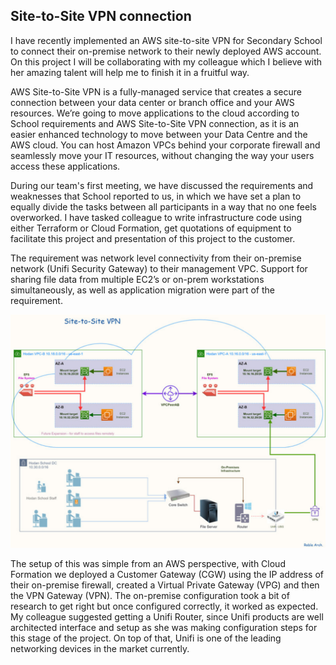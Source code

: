 ## Site-to-Site VPN connection

I have recently implemented an AWS site-to-site VPN for  Secondary School to connect their on-premise network to their newly deployed AWS account. On this project I will be collaborating with my colleague which I believe with her amazing talent will help me to finish it in a fruitful way.

AWS Site-to-Site VPN is a fully-managed service that creates a secure connection between your data center or branch office and your AWS resources. We’re going to move applications to the cloud according to  School requirements and AWS Site-to-Site VPN connection, as it is an easier enhanced technology to move between your Data Centre and the AWS cloud. You can host Amazon VPCs behind your corporate firewall and seamlessly move your IT resources, without changing the way your users access these applications.

During our team's first meeting, we have discussed the requirements and weaknesses that  School reported to us, in which we have set a plan to equally divide the tasks between all participants in a way that no one feels overworked. I have tasked colleague to write infrastructure code using either Terraform or Cloud Formation, get quotations of equipment to facilitate this project and presentation of this project to the customer.

The requirement was network level connectivity from their on-premise network (Unifi Security Gateway) to their management VPC. Support for sharing file data from multiple EC2’s or on-prem workstations simultaneously, as well as application migration were part of the requirement.

![ School](https://github.com/gautumpatel/site-to-site-vpn/blob/main/Untitled%20design.png)

The setup of this was simple from an AWS perspective, with Cloud Formation we deployed a Customer Gateway (CGW) using the IP address of their on-premise firewall, created a Virtual Private Gateway (VPG) and then the VPN Gateway (VPN). The on-premise configuration took a bit of research to get right but once configured correctly, it worked as expected. My colleague suggested getting a Unifi Router, since Unifi products are well architected interface and setup as she was making configuration steps for this stage of the project. On top of that, Unifi is one of the leading networking devices in the market currently.


